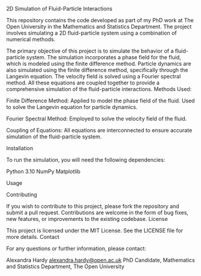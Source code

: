 2D Simulation of Fluid-Particle Interactions

This repository contains the code developed as part of my PhD work at The Open University in the Mathematics and Statistics Department. The project involves simulating a 2D fluid-particle system using a combination of numerical methods.

The primary objective of this project is to simulate the behavior of a fluid-particle system. The simulation incorporates a phase field for the fluid, which is modeled using the finite difference method. Particle dynamics are also simulated using the finite difference method, specifically through the Langevin equation. The velocity field is solved using a Fourier spectral method. All these equations are coupled together to provide a comprehensive simulation of the fluid-particle interactions.
Methods Used:

Finite Difference Method:
  Applied to model the phase field of the fluid.
  Used to solve the Langevin equation for particle dynamics.

Fourier Spectral Method:
  Employed to solve the velocity field of the fluid.

Coupling of Equations:
    All equations are interconnected to ensure accurate simulation of the fluid-particle system.

Installation

To run the simulation, you will need the following dependencies:

  Python 3.10
  NumPy
  Matplotlib

Usage



Contributing

If you wish to contribute to this project, please fork the repository and submit a pull request. Contributions are welcome in the form of bug fixes, new features, or improvements to the existing codebase.
License

This project is licensed under the MIT License. See the LICENSE file for more details.
Contact

For any questions or further information, please contact:

Alexandra Hardy
alexandra.hardy@open.ac.uk 
PhD Candidate, Mathematics and Statistics Department, The Open University
